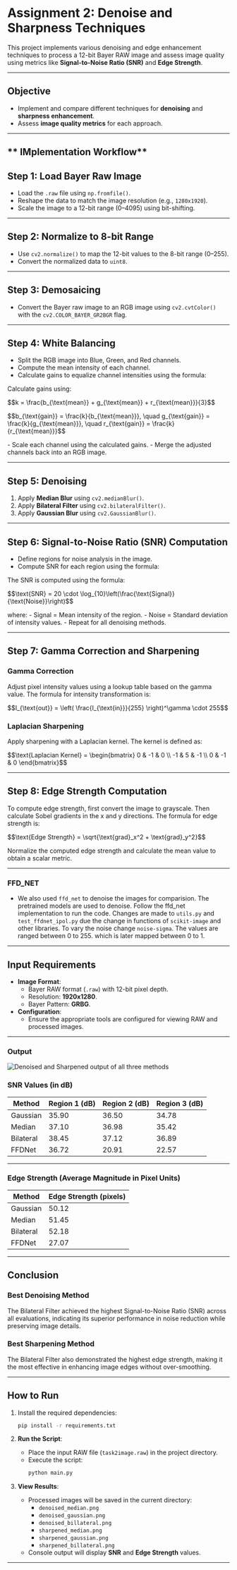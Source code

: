 
# **Assignment 2: Denoise and Sharpness Techniques**

This project implements various denoising and edge enhancement techniques to process a 12-bit Bayer RAW image and assess image quality using metrics like **Signal-to-Noise Ratio (SNR)** and **Edge Strength**.

---

## **Objective**

- Implement and compare different techniques for **denoising** and **sharpness enhancement**.
- Assess **image quality metrics** for each approach.

---

## ** IMplementation Workflow**

## Step 1: Load Bayer Raw Image
- Load the `.raw` file using `np.fromfile()`.
- Reshape the data to match the image resolution (e.g., `1280x1920`).
- Scale the image to a 12-bit range (0–4095) using bit-shifting.

---

## Step 2: Normalize to 8-bit Range
- Use `cv2.normalize()` to map the 12-bit values to the 8-bit range (0–255).
- Convert the normalized data to `uint8`.

---

## Step 3: Demosaicing
- Convert the Bayer raw image to an RGB image using `cv2.cvtColor()` with the `cv2.COLOR_BAYER_GR2BGR` flag.

---

## Step 4: White Balancing
- Split the RGB image into Blue, Green, and Red channels.
- Compute the mean intensity of each channel.
- Calculate gains to equalize channel intensities using the formula:
<!DOCTYPE html>
<html>
<head>
</head>
<body>
<p>Calculate gains using:</p>
<p>
  $$k = \frac{b_{\text{mean}} + g_{\text{mean}} + r_{\text{mean}}}{3}$$
</p>
<p>
  $$b_{\text{gain}} = \frac{k}{b_{\text{mean}}}, \quad g_{\text{gain}} = \frac{k}{g_{\text{mean}}}, \quad r_{\text{gain}} = \frac{k}{r_{\text{mean}}}$$
</p>
</body>
</html>
- Scale each channel using the calculated gains.
- Merge the adjusted channels back into an RGB image.

---

## Step 5: Denoising
1. Apply **Median Blur** using `cv2.medianBlur()`.
2. Apply **Bilateral Filter** using `cv2.bilateralFilter()`.
3. Apply **Gaussian Blur** using `cv2.GaussianBlur()`.

---

## Step 6: Signal-to-Noise Ratio (SNR) Computation
- Define regions for noise analysis in the image.
- Compute SNR for each region using the formula:
 <!DOCTYPE html>
<html>
<body>
<p>The SNR is computed using the formula:</p>
<p>
  $$\text{SNR} = 20 \cdot \log_{10}\left(\frac{\text{Signal}}{\text{Noise}}\right)$$
</p>
</body>
</html>
  where:
  - Signal = Mean intensity of the region.
  - Noise = Standard deviation of intensity values.
- Repeat for all denoising methods.

---

<!DOCTYPE html>
<html>
<body>
<h2>Step 7: Gamma Correction and Sharpening</h2>

<h3>Gamma Correction</h3>
<p>Adjust pixel intensity values using a lookup table based on the gamma value. The formula for intensity transformation is:</p>
<p>
  $$I_{\text{out}} = \left( \frac{I_{\text{in}}}{255} \right)^\gamma \cdot 255$$
</p>

<h3>Laplacian Sharpening</h3>
<p>Apply sharpening with a Laplacian kernel. The kernel is defined as:</p>
<p>
  $$\text{Laplacian Kernel} = 
  \begin{bmatrix}
  0 & -1 & 0 \\
  -1 & 5 & -1 \\
  0 & -1 & 0
  \end{bmatrix}$$
</p>
</body>
</html>

---

<!DOCTYPE html>
<html>
<body>
<h2>Step 8: Edge Strength Computation</h2>

<p>To compute edge strength, first convert the image to grayscale. Then calculate Sobel gradients in the x and y directions. The formula for edge strength is:</p>
<p>
  $$\text{Edge Strength} = \sqrt{\text{grad}_x^2 + \text{grad}_y^2}$$
</p>
<p>Normalize the computed edge strength and calculate the mean value to obtain a scalar metric.</p>
</body>
</html>


---
### **FFD_NET**
- We also used `ffd_net` to denoise the images for comparision. The pretrained models are used to denoise. Follow the ffd_net implementation to run the code. Changes are made to `utils.py` and `test_ffdnet_ipol.py` due the change in functions of `scikit-image` and other libraries. To vary the noise change `noise-sigma`. The values are ranged between 0 to 255. which is later mapped between 0 to 1.   
---

## **Input Requirements**

- **Image Format**:
  - Bayer RAW format (`.raw`) with 12-bit pixel depth.
  - Resolution: **1920x1280**.
  - Bayer Pattern: **GRBG**.
- **Configuration**:
  - Ensure the appropriate tools are configured for viewing RAW and processed images.

---

### **Output**
![Denoised and Sharpened output of all three methods](https://github.com/user-attachments/assets/7de1de8a-67eb-4fd8-92e1-b6fefa0898a7)
### SNR Values (in dB)

| Method       | Region 1 (dB) | Region 2 (dB) | Region 3 (dB) |
|--------------|---------------|---------------|---------------|
| Gaussian     | 35.90         | 36.50         | 34.78         |
| Median       | 37.10         | 36.98         | 35.42         |
| Bilateral    | 38.45         | 37.12         | 36.89         |
| FFDNet       | 36.72         | 20.91         | 22.57         |

---

### Edge Strength (Average Magnitude in Pixel Units)

| Method       | Edge Strength (pixels) |
|--------------|-------------------------|
| Gaussian     | 50.12                   |
| Median       | 51.45                   |
| Bilateral    | 52.18                   |
| FFDNet       | 27.07                   |
---
## **Conclusion**
### **Best Denoising Method**
The Bilateral Filter achieved the highest Signal-to-Noise Ratio (SNR) across all evaluations, indicating its superior performance in noise reduction while preserving image details.

### **Best Sharpening Method**
The Bilateral Filter also demonstrated the highest edge strength, making it the most effective in enhancing image edges without over-smoothing.

---
## **How to Run**

1. Install the required dependencies:
   ```bash
   pip install -r requirements.txt
   ```
     

2. **Run the Script**:
   - Place the input RAW file (`task2image.raw`) in the project directory.
   - Execute the script:
     ```bash
     python main.py
     ```

3. **View Results**:
   - Processed images will be saved in the current directory:
     - `denoised_median.png`
     - `denoised_gaussian.png`
     - `denoised_billateral.png`
     - `sharpened_median.png`
     - `sharpened_gaussian.png`
     - `sharpened_billateral.png`
   - Console output will display **SNR** and **Edge Strength** values.

---


